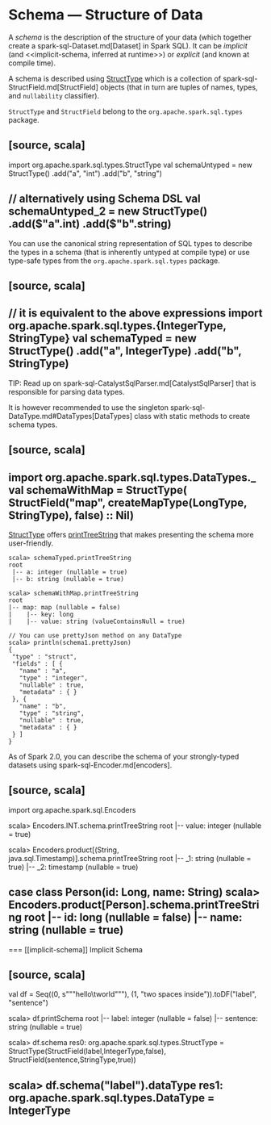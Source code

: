 # Schema &mdash; Structure of Data

A *schema* is the description of the structure of your data (which together create a spark-sql-Dataset.md[Dataset] in Spark SQL). It can be *implicit* (and <<implicit-schema, inferred at runtime>>) or *explicit* (and known at compile time).

A schema is described using [StructType](StructType.md) which is a collection of spark-sql-StructField.md[StructField] objects (that in turn are tuples of names, types, and `nullability` classifier).

`StructType` and `StructField` belong to the `org.apache.spark.sql.types` package.

[source, scala]
----
import org.apache.spark.sql.types.StructType
val schemaUntyped = new StructType()
  .add("a", "int")
  .add("b", "string")

// alternatively using Schema DSL
val schemaUntyped_2 = new StructType()
  .add($"a".int)
  .add($"b".string)
----

You can use the canonical string representation of SQL types to describe the types in a schema (that is inherently untyped at compile type) or use type-safe types from the `org.apache.spark.sql.types` package.

[source, scala]
----
// it is equivalent to the above expressions
import org.apache.spark.sql.types.{IntegerType, StringType}
val schemaTyped = new StructType()
  .add("a", IntegerType)
  .add("b", StringType)
----

TIP: Read up on spark-sql-CatalystSqlParser.md[CatalystSqlParser] that is responsible for parsing data types.

It is however recommended to use the singleton spark-sql-DataType.md#DataTypes[DataTypes] class with static methods to create schema types.

[source, scala]
----
import org.apache.spark.sql.types.DataTypes._
val schemaWithMap = StructType(
  StructField("map", createMapType(LongType, StringType), false) :: Nil)
----

[StructType](StructType.md) offers [printTreeString](#printTreeString) that makes presenting the schema more user-friendly.

```text
scala> schemaTyped.printTreeString
root
 |-- a: integer (nullable = true)
 |-- b: string (nullable = true)

scala> schemaWithMap.printTreeString
root
|-- map: map (nullable = false)
|    |-- key: long
|    |-- value: string (valueContainsNull = true)

// You can use prettyJson method on any DataType
scala> println(schema1.prettyJson)
{
 "type" : "struct",
 "fields" : [ {
   "name" : "a",
   "type" : "integer",
   "nullable" : true,
   "metadata" : { }
 }, {
   "name" : "b",
   "type" : "string",
   "nullable" : true,
   "metadata" : { }
 } ]
}
```

As of Spark 2.0, you can describe the schema of your strongly-typed datasets using spark-sql-Encoder.md[encoders].

[source, scala]
----
import org.apache.spark.sql.Encoders

scala> Encoders.INT.schema.printTreeString
root
 |-- value: integer (nullable = true)

scala> Encoders.product[(String, java.sql.Timestamp)].schema.printTreeString
root
|-- _1: string (nullable = true)
|-- _2: timestamp (nullable = true)

case class Person(id: Long, name: String)
scala> Encoders.product[Person].schema.printTreeString
root
 |-- id: long (nullable = false)
 |-- name: string (nullable = true)
----

=== [[implicit-schema]] Implicit Schema

[source, scala]
----
val df = Seq((0, s"""hello\tworld"""), (1, "two  spaces inside")).toDF("label", "sentence")

scala> df.printSchema
root
 |-- label: integer (nullable = false)
 |-- sentence: string (nullable = true)

scala> df.schema
res0: org.apache.spark.sql.types.StructType = StructType(StructField(label,IntegerType,false), StructField(sentence,StringType,true))

scala> df.schema("label").dataType
res1: org.apache.spark.sql.types.DataType = IntegerType
----
